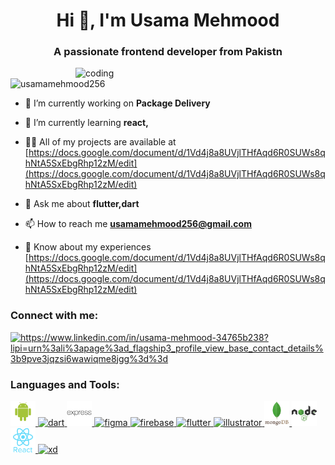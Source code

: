 <h1 align="center">Hi 👋, I'm Usama Mehmood</h1>
<h3 align="center">A passionate frontend developer from Pakistn</h3>

<img align="right" alt="coding" width="400" src="https://user-images.githubusercontent.com/55389276/140866485-8fb1c876-9a8f-4d6a-98dc-08c4981eaf70.gif">

<p align="left"> <img src="https://komarev.com/ghpvc/?username=usamamehmood256&label=Profile%20views&color=0e75b6&style=flat" alt="usamamehmood256" /> </p>

- 🔭 I’m currently working on **Package Delivery**

- 🌱 I’m currently learning **react,**

- 👨‍💻 All of my projects are available at [https://docs.google.com/document/d/1Vd4j8a8UVjlTHfAqd6R0SUWs8qhNtA5SxEbgRhp12zM/edit](https://docs.google.com/document/d/1Vd4j8a8UVjlTHfAqd6R0SUWs8qhNtA5SxEbgRhp12zM/edit)

- 💬 Ask me about **flutter,dart**

- 📫 How to reach me **usamamehmood256@gmail.com**

- 📄 Know about my experiences [https://docs.google.com/document/d/1Vd4j8a8UVjlTHfAqd6R0SUWs8qhNtA5SxEbgRhp12zM/edit](https://docs.google.com/document/d/1Vd4j8a8UVjlTHfAqd6R0SUWs8qhNtA5SxEbgRhp12zM/edit)

<h3 align="left">Connect with me:</h3>
<p align="left">
<a href="https://linkedin.com/in/https://www.linkedin.com/in/usama-mehmood-34765b238?lipi=urn%3ali%3apage%3ad_flagship3_profile_view_base_contact_details%3b9pve3jqzsi6wawiqme8jgg%3d%3d" target="blank"><img align="center" src="https://raw.githubusercontent.com/rahuldkjain/github-profile-readme-generator/master/src/images/icons/Social/linked-in-alt.svg" alt="https://www.linkedin.com/in/usama-mehmood-34765b238?lipi=urn%3ali%3apage%3ad_flagship3_profile_view_base_contact_details%3b9pve3jqzsi6wawiqme8jgg%3d%3d" height="30" width="40" /></a>
</p>

<h3 align="left">Languages and Tools:</h3>
<p align="left"> <a href="https://developer.android.com" target="_blank" rel="noreferrer"> <img src="https://raw.githubusercontent.com/devicons/devicon/master/icons/android/android-original-wordmark.svg" alt="android" width="40" height="40"/> </a> <a href="https://dart.dev" target="_blank" rel="noreferrer"> <img src="https://www.vectorlogo.zone/logos/dartlang/dartlang-icon.svg" alt="dart" width="40" height="40"/> </a> <a href="https://expressjs.com" target="_blank" rel="noreferrer"> <img src="https://raw.githubusercontent.com/devicons/devicon/master/icons/express/express-original-wordmark.svg" alt="express" width="40" height="40"/> </a> <a href="https://www.figma.com/" target="_blank" rel="noreferrer"> <img src="https://www.vectorlogo.zone/logos/figma/figma-icon.svg" alt="figma" width="40" height="40"/> </a> <a href="https://firebase.google.com/" target="_blank" rel="noreferrer"> <img src="https://www.vectorlogo.zone/logos/firebase/firebase-icon.svg" alt="firebase" width="40" height="40"/> </a> <a href="https://flutter.dev" target="_blank" rel="noreferrer"> <img src="https://www.vectorlogo.zone/logos/flutterio/flutterio-icon.svg" alt="flutter" width="40" height="40"/> </a> <a href="https://www.adobe.com/in/products/illustrator.html" target="_blank" rel="noreferrer"> <img src="https://www.vectorlogo.zone/logos/adobe_illustrator/adobe_illustrator-icon.svg" alt="illustrator" width="40" height="40"/> </a> <a href="https://www.mongodb.com/" target="_blank" rel="noreferrer"> <img src="https://raw.githubusercontent.com/devicons/devicon/master/icons/mongodb/mongodb-original-wordmark.svg" alt="mongodb" width="40" height="40"/> </a> <a href="https://nodejs.org" target="_blank" rel="noreferrer"> <img src="https://raw.githubusercontent.com/devicons/devicon/master/icons/nodejs/nodejs-original-wordmark.svg" alt="nodejs" width="40" height="40"/> </a> <a href="https://reactjs.org/" target="_blank" rel="noreferrer"> <img src="https://raw.githubusercontent.com/devicons/devicon/master/icons/react/react-original-wordmark.svg" alt="react" width="40" height="40"/> </a> <a href="https://www.adobe.com/products/xd.html" target="_blank" rel="noreferrer"> <img src="https://cdn.worldvectorlogo.com/logos/adobe-xd.svg" alt="xd" width="40" height="40"/> </a> </p>
